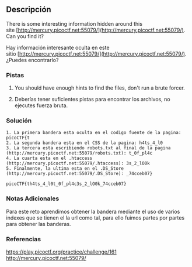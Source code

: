 ## Descripción
There is some interesting information hidden around this site [http://mercury.picoctf.net:55079/](http://mercury.picoctf.net:55079/). Can you find it?

Hay información interesante oculta en este sitio [http://mercury.picoctf.net:55079/](http://mercury.picoctf.net:55079/). ¿Puedes encontrarlo?
### Pistas
1. You should have enough hints to find the files, don't run a brute forcer.

1. Deberías tener suficientes pistas para encontrar los archivos, no ejecutes fuerza bruta.
### Solución
```
1. La primera bandera esta oculta en el codigo fuente de la pagina: picoCTF{t
2. La segunda bandera esta en el CSS de la pagina: h4ts_4_l0
3. La tercera esta escribiendo robots.txt al final de la pagina (http://mercury.picoctf.net:55079/robots.txt): t_0f_pl4c
4. La cuarta esta en el .htaccess (http://mercury.picoctf.net:55079/.htaccess): 3s_2_lO0k
5. Finalmente, la ultima esta en el .DS_Store (http://mercury.picoctf.net:55079/.DS_Store): _74cceb07}

picoCTF{th4ts_4_l0t_0f_pl4c3s_2_lO0k_74cceb07}

```
### Notas Adicionales
Para este reto aprendimos obtener la bandera mediante el uso de varios indexes que se tienen el la url como tal, para ello fuimos partes por partes para obtener las banderas.
### Referencias
https://play.picoctf.org/practice/challenge/161
http://mercury.picoctf.net:55079/
